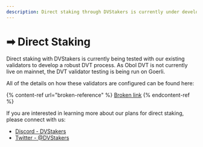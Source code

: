 ```yaml
---
description: Direct staking through DVStakers is currently under development.
---
```


# ➡ Direct Staking

Direct staking with DVStakers is currently being tested with our existing validators to develop a robust DVT process. As Obol DVT is not currently live on mainnet, the DVT validator testing is being run on Goerli.

All of the details on how these validators are configured can be found here:

{% content-ref url="broken-reference" %}
[Broken link](broken-reference)
{% endcontent-ref %}

If you are interested in learning more about our plans for direct staking, please connect with us:

* [Discord - DVStakers](https://discord.gg/VbVwqgSdFD)
* [Twitter - @DVStakers](https://twitter.com/DVStakers)
